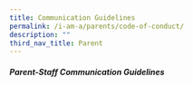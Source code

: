 ```yaml
---
title: Communication Guidelines
permalink: /i-am-a/parents/code-of-conduct/
description: ""
third_nav_title: Parent
---
```

##### Parent-Staff Communication Guidelines